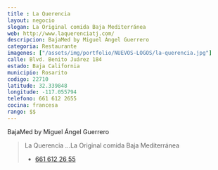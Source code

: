 ```yaml
---
title : La Querencia
layout: negocio
slogan: La Original comida Baja Mediterránea
web: http://www.laquerenciatj.com/
descripcion: BajaMed by Miguel Ángel Guerrero
categoria: Restaurante
imagenes: ["/assets/img/portfolio/NUEVOS-LOGOS/la-querencia.jpg"]
calle: Blvd. Benito Juárez 184
estado: Baja California
municipio: Rosarito
codigo: 22710
latitude: 32.339848
longitude: -117.055794
telefono: 661 612 2655
cocina: francesa
rango: $$
---
```



BajaMed by Miguel Ángel Guerrero

>La Querencia ...La Original comida Baja Mediterránea
>* <a href="tel:+526616122655">661 612 26 55</a>



